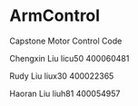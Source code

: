 # ArmControl
Capstone Motor Control Code

Chengxin Liu licu50 400060481

Rudy Liu liux30 400022365

Haoran Liu liuh81 400054957
